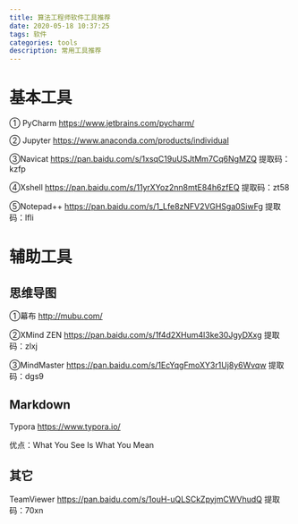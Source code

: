 ```yaml
---
title: 算法工程师软件工具推荐
date: 2020-05-18 10:37:25
tags: 软件
categories: tools
description: 常用工具推荐
---
```






#  基本工具

① PyCharm  https://www.jetbrains.com/pycharm/

② Jupyter  https://www.anaconda.com/products/individual

③Navicat  https://pan.baidu.com/s/1xsqC19uUSJtMm7Cq6NgMZQ  提取码：kzfp

④Xshell  https://pan.baidu.com/s/11yrXYoz2nn8mtE84h6zfEQ  提取码：zt58

⑤Notepad++  https://pan.baidu.com/s/1_Lfe8zNFV2VGHSga0SiwFg  提取码：lfli



# 辅助工具

## 思维导图

①幕布  http://mubu.com/

②XMind ZEN  https://pan.baidu.com/s/1f4d2XHum4l3ke30JgyDXxg  提取码：zlxj

③MindMaster  https://pan.baidu.com/s/1EcYqgFmoXY3r1Uj8y6Wvqw  提取码：dgs9



## Markdown

Typora  https://www.typora.io/

优点：What You See Is What You Mean



## 其它

TeamViewer  https://pan.baidu.com/s/1ouH-uQLSCkZpyjmCWVhudQ  提取码：70xn













